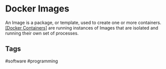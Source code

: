 # Docker Images

An Image is a package, or template, used to create one or more containers. [\[Docker Containers\]](../202204302232) are running instances of Images that are isolated and running their own set of processes.


## Tags
#software #programming
